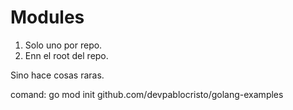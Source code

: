 # Modules

1. Solo uno por repo.
2. Enn el root del repo.

Sino hace cosas raras.

comand: go mod init github.com/devpablocristo/golang-examples